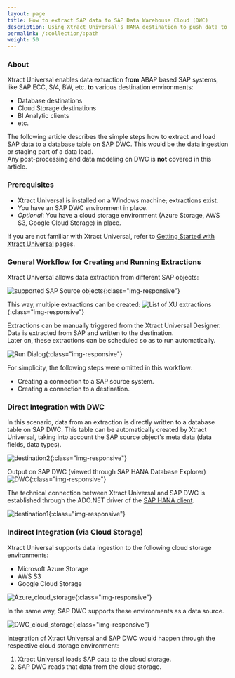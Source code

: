 ```yaml
---
layout: page
title: How to extract SAP data to SAP Data Warehouse Cloud (DWC)
description: Using Xtract Universal's HANA destination to push data to SAP DWC
permalink: /:collection/:path
weight: 50
---
```



### About

Xtract Universal enables data extraction **from** ABAP based SAP systems, like SAP ECC, S/4, BW, etc. **to** various destination environments:
- Database destinations
- Cloud Storage destinations
- BI Analytic clients
- etc.

The following article describes the simple steps how to extract and load SAP data to a database table on SAP DWC. This would be the data ingestion or staging part of a data load. <br>
Any post-processing and data modeling on DWC is **not** covered in this article.


### Prerequisites

- Xtract Universal is installed on a Windows machine; extractions exist.
- You have an SAP DWC environment in place.
- *Optional*: You have a cloud storage environment (Azure Storage, AWS S3, Google Cloud Storage) in place.

If you are not familiar with Xtract Universal, refer to [Getting Started with Xtract Universal](https://help.theobald-software.com/en/xtract-universal/getting-started) pages.

### General Workflow for Creating and Running Extractions

Xtract Universal allows data extraction from different SAP objects:

![supported SAP Source objects](/img/contents/XU_DWC_1.png){:class="img-responsive"}

This way, multiple extractions can be created:
![List of XU extractions](/img/contents/XU_DWC_2.png){:class="img-responsive"}

Extractions can be manually triggered from the Xtract Universal Designer. Data is extracted from SAP and written to the destination. <br>
Later on, these extractions can be scheduled so as to run automatically.

![Run Dialog](/img/contents/XU_DWC_4.png){:class="img-responsive"}


For simplicity, the following steps were omitted in this workflow:
- Creating a connection to a SAP source system.
- Creating a connection to a destination.

### Direct Integration with DWC

In this scenario, data from an extraction is directly written to a database table on SAP DWC. This table can be automatically created by Xtract Universal, taking into account the SAP source object's meta data (data fields, data types). 

![destination2](/img/contents/XU_DWC_6.png){:class="img-responsive"}

Output on SAP DWC (viewed through SAP HANA Database Explorer)
![DWC](/img/contents/XU_DWC_7.png){:class="img-responsive"}


The technical connection between Xtract Universal and SAP DWC is established through the ADO.NET driver of the [SAP HANA client](https://developers.sap.com/tutorials/hana-clients-install.html).

![destination1](/img/contents/XU_DWC_3.png){:class="img-responsive"}

### Indirect Integration (via Cloud Storage)

Xtract Universal supports data ingestion to the following cloud storage environments:
- Microsoft Azure Storage
- AWS S3
- Google Cloud Storage

![Azure_cloud_storage](/img/contents/XU_DWC_9.png){:class="img-responsive"}

In the same way, SAP DWC supports these environments as a data source. 

![DWC_cloud_storage](/img/contents/XU_DWC_8.png){:class="img-responsive"}


Integration of Xtract Universal and SAP DWC would happen through the respective cloud storage environment:
1. Xtract Universal loads SAP data to the cloud storage.
2. SAP DWC reads that data from the cloud storage.

